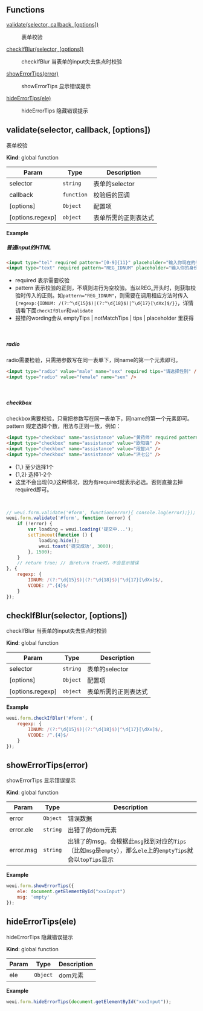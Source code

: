 ## Functions

<dl>
<dt><a href="#validate">validate(selector, callback, [options])</a></dt>
<dd><p>表单校验</p>
</dd>
<dt><a href="#checkIfBlur">checkIfBlur(selector, [options])</a></dt>
<dd><p>checkIfBlur 当表单的input失去焦点时校验</p>
</dd>
<dt><a href="#showErrorTips">showErrorTips(error)</a></dt>
<dd><p>showErrorTips 显示错误提示</p>
</dd>
<dt><a href="#hideErrorTips">hideErrorTips(ele)</a></dt>
<dd><p>hideErrorTips 隐藏错误提示</p>
</dd>
</dl>

<a name="validate"></a>

## validate(selector, callback, [options])
表单校验

**Kind**: global function  

| Param | Type | Description |
| --- | --- | --- |
| selector | <code>string</code> | 表单的selector |
| callback | <code>function</code> | 校验后的回调 |
| [options] | <code>Object</code> | 配置项 |
| [options.regexp] | <code>object</code> | 表单所需的正则表达式 |

**Example**  
##### 普通input的HTML```html<input type="tel" required pattern="[0-9]{11}" placeholder="输入你现在的手机号" emptyTips="请输入手机号" notMatchTips="请输入正确的手机号"><input type="text" required pattern="REG_IDNUM" placeholder="输入你的身份证号码" emptyTips="请输入身份证号码" notMatchTips="请输入正确的身份证号码">```- required 表示需要校验- pattern 表示校验的正则，不填则进行为空校验。当以REG_开头时，则获取校验时传入的正则。如`pattern="REG_IDNUM"`，则需要在调用相应方法时传入`{regexp:{IDNUM: /(?:^\d{15}$)|(?:^\d{18}$)|^\d{17}[\dXx]$/}}`，详情请看下面`checkIfBlur`和`validate`- 报错的wording会从 emptyTips | notMatchTips | tips | placeholder 里获得<br>##### radioradio需要检验，只需把参数写在同一表单下，同name的第一个元素即可。```html<input type="radio" value="male" name="sex" required tips="请选择性别" /><input type="radio" value="female" name="sex" />```<br>##### checkboxcheckbox需要校验，只需把参数写在同一表单下，同name的第一个元素即可。pattern 规定选择个数，用法与正则一致，例如：```html<input type="checkbox" name="assistance" value="黄药师" required pattern="{1,2}" tips="请勾选1-2个敲码助手" /><input type="checkbox" name="assistance" value="欧阳锋" /><input type="checkbox" name="assistance" value="段智兴" /><input type="checkbox" name="assistance" value="洪七公" />```- {1,}   至少选择1个- {1,2}  选择1-2个- 这里不会出现{0,}这种情况，因为有required就表示必选。否则直接去掉required即可。<br>``` js// weui.form.validate('#form', function(error){ console.log(error);}); // error: {dom:[Object], msg:[String]}weui.form.validate('#form', function (error) {    if (!error) {        var loading = weui.loading('提交中...');        setTimeout(function () {            loading.hide();            weui.toast('提交成功', 3000);        }, 1500);    }    // return true; // 当return true时，不会显示错误}, {    regexp: {        IDNUM: /(?:^\d{15}$)|(?:^\d{18}$)|^\d{17}[\dXx]$/,        VCODE: /^.{4}$/    }});```
<a name="checkIfBlur"></a>

## checkIfBlur(selector, [options])
checkIfBlur 当表单的input失去焦点时校验

**Kind**: global function  

| Param | Type | Description |
| --- | --- | --- |
| selector | <code>string</code> | 表单的selector |
| [options] | <code>Object</code> | 配置项 |
| [options.regexp] | <code>object</code> | 表单所需的正则表达式 |

**Example**  
```js
weui.form.checkIfBlur('#form', {    regexp: {        IDNUM: /(?:^\d{15}$)|(?:^\d{18}$)|^\d{17}[\dXx]$/,        VCODE: /^.{4}$/    }});
```
<a name="showErrorTips"></a>

## showErrorTips(error)
showErrorTips 显示错误提示

**Kind**: global function  

| Param | Type | Description |
| --- | --- | --- |
| error | <code>Object</code> | 错误数据 |
| error.ele | <code>string</code> | 出错了的dom元素 |
| error.msg | <code>string</code> | 出错了的msg。会根据此`msg`找到对应的`Tips`（比如`msg`是`empty`），那么`ele`上的`emptyTips`就会以`topTips`显示 |

**Example**  
```js
weui.form.showErrorTips({    ele: document.getElementById("xxxInput")    msg: 'empty'});
```
<a name="hideErrorTips"></a>

## hideErrorTips(ele)
hideErrorTips 隐藏错误提示

**Kind**: global function  

| Param | Type | Description |
| --- | --- | --- |
| ele | <code>Object</code> | dom元素 |

**Example**  
```js
weui.form.hideErrorTips(document.getElementById("xxxInput"));
```
